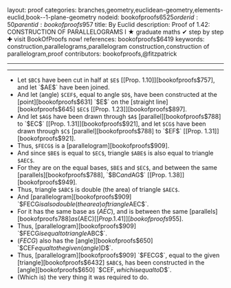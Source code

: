 layout: proof
categories: branches,geometry,euclidean-geometry,elements-euclid,book--1-plane-geometry
nodeid: bookofproofs$6525
orderid: 50
parentid: bookofproofs$957
title: By Euclid
description:  Proof of 1.42: CONSTRUCTION OF PARALLELOGRAMS I &#9733; graduate maths &#10004; step by step &#10010; visit BookOfProofs now!
references: bookofproofs$6419
keywords: construction,parallelograms,parallelogram construction,construction of parallelogram,proof
contributors: bookofproofs,@fitzpatrick

---


---



* Let `$BC$` have been cut in half at `$E$` [[Prop. 1.10]][bookofproofs$757], and let `$AE$` have been joined.
* And let (angle) `$CEF$`, equal to angle `$D$`, have been constructed at the [point][bookofproofs$631] `$E$` on the [straight line][bookofproofs$645] `$EC$` [[Prop. 1.23]][bookofproofs$897].
* And let `$AG$` have been drawn through `$A$` [parallel][bookofproofs$788] to `$EC$` [[Prop. 1.31]][bookofproofs$921], and let `$CG$` have been drawn through `$C$` [parallel][bookofproofs$788] to `$EF$` [[Prop. 1.31]][bookofproofs$921].
* Thus, `$FECG$` is a [parallelogram][bookofproofs$909].
* And since `$BE$` is equal to `$EC$`, triangle `$ABE$` is also equal to triangle `$AEC$`.
* For they are on the equal bases, `$BE$` and `$EC$`, and between the same [parallels][bookofproofs$788], `$BC$` and `$AG$` [[Prop. 1.38]][bookofproofs$949].
* Thus, triangle `$ABC$` is double (the area) of triangle `$AEC$`.
* And [parallelogram][bookofproofs$909] `$FECG$` is also double (the area) of triangle `$AEC$`.
* For it has the same base as ($AEC$), and is between the same [parallels][bookofproofs$788] as ($AEC$) [[Prop. 1.41]][bookofproofs$955].
* Thus, [parallelogram][bookofproofs$909] `$FECG$` is equal to triangle `$ABC$`.
* ($FECG$) also has the [angle][bookofproofs$650] `$CEF$` equal to the given (angle) `$D$`.
* Thus, [parallelogram][bookofproofs$909] `$FECG$`, equal to the given [triangle][bookofproofs$6432] `$ABC$`, has been constructed in the [angle][bookofproofs$650] `$CEF$`, which is equal to `$D$`.
* (Which is) the very thing it was required to do.

